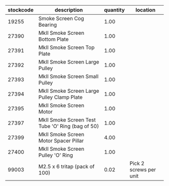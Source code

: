 |stockcode|description|quantity|location|
|---------|-----------|--------|--------|
|19255|Smoke Screen Cog Bearing|1.00||
|27390|MkII Smoke Screen Bottom Plate|1.00||
|27391|MkII Smoke Screen Top Plate|1.00||
|27392|MkII Smoke Screen Large Pulley|1.00||
|27393|MkII Smoke Screen Small Pulley|1.00||
|27394|MkII Smoke Screen Large Pulley Clamp Plate|1.00||
|27395|MkII Smoke Screen Motor|1.00||
|27397|MkII Smoke Screen Test Tube 'O' Ring (bag of 50)|1.00||
|27399|MkII Smoke Screen Motor Spacer Pillar|4.00||
|27400|MkII Smoke Screen Pulley 'O' Ring|1.00||
|99003|M2.5 x 6 tritap (pack of 100)|0.02|Pick 2 screws per unit|
